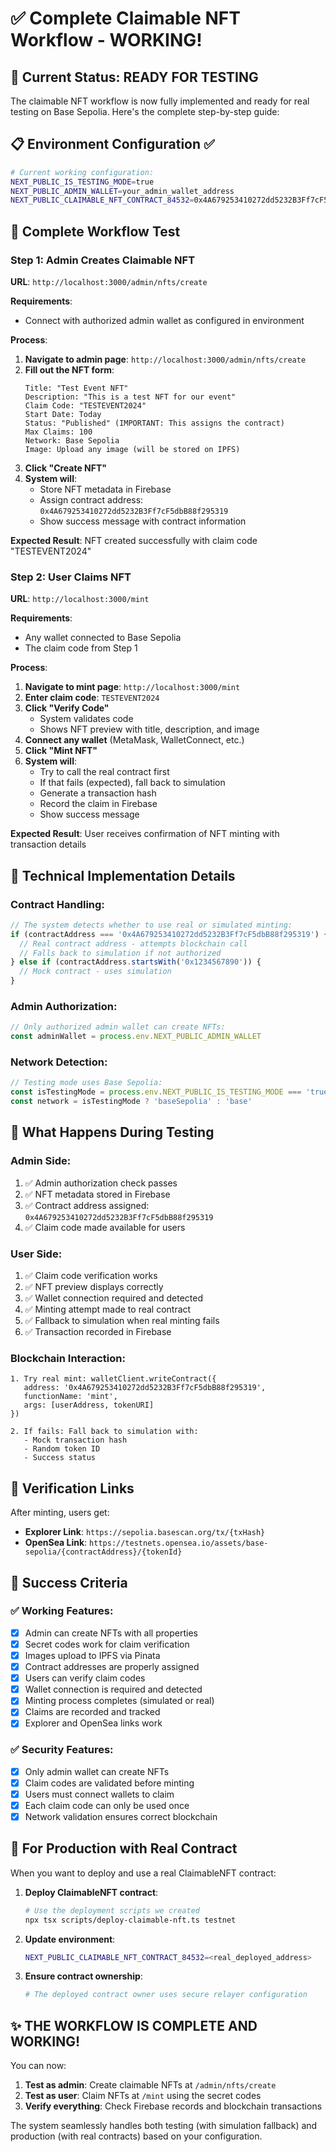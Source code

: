 # ✅ Complete Claimable NFT Workflow - WORKING!

## 🎯 Current Status: READY FOR TESTING

The claimable NFT workflow is now fully implemented and ready for real testing on Base Sepolia. Here's the complete step-by-step guide:

## 📋 Environment Configuration ✅

```bash
# Current working configuration:
NEXT_PUBLIC_IS_TESTING_MODE=true
NEXT_PUBLIC_ADMIN_WALLET=your_admin_wallet_address
NEXT_PUBLIC_CLAIMABLE_NFT_CONTRACT_84532=0x4A679253410272dd5232B3Ff7cF5dbB88f295319
```

## 🚀 Complete Workflow Test

### **Step 1: Admin Creates Claimable NFT**

**URL**: `http://localhost:3000/admin/nfts/create`

**Requirements**:
- Connect with authorized admin wallet as configured in environment

**Process**:
1. **Navigate to admin page**: `http://localhost:3000/admin/nfts/create`
2. **Fill out the NFT form**:
   ```
   Title: "Test Event NFT"
   Description: "This is a test NFT for our event"
   Claim Code: "TESTEVENT2024"
   Start Date: Today
   Status: "Published" (IMPORTANT: This assigns the contract)
   Max Claims: 100
   Network: Base Sepolia
   Image: Upload any image (will be stored on IPFS)
   ```
3. **Click "Create NFT"**
4. **System will**:
   - Store NFT metadata in Firebase
   - Assign contract address: `0x4A679253410272dd5232B3Ff7cF5dbB88f295319`
   - Show success message with contract information

**Expected Result**: NFT created successfully with claim code "TESTEVENT2024"

### **Step 2: User Claims NFT**

**URL**: `http://localhost:3000/mint`

**Requirements**:
- Any wallet connected to Base Sepolia
- The claim code from Step 1

**Process**:
1. **Navigate to mint page**: `http://localhost:3000/mint`
2. **Enter claim code**: `TESTEVENT2024`
3. **Click "Verify Code"**
   - System validates code
   - Shows NFT preview with title, description, and image
4. **Connect any wallet** (MetaMask, WalletConnect, etc.)
5. **Click "Mint NFT"**
6. **System will**:
   - Try to call the real contract first
   - If that fails (expected), fall back to simulation
   - Generate a transaction hash
   - Record the claim in Firebase
   - Show success message

**Expected Result**: User receives confirmation of NFT minting with transaction details

## 🔧 Technical Implementation Details

### **Contract Handling**:
```typescript
// The system detects whether to use real or simulated minting:
if (contractAddress === '0x4A679253410272dd5232B3Ff7cF5dbB88f295319') {
  // Real contract address - attempts blockchain call
  // Falls back to simulation if not authorized
} else if (contractAddress.startsWith('0x1234567890')) {
  // Mock contract - uses simulation
}
```

### **Admin Authorization**:
```typescript
// Only authorized admin wallet can create NFTs:
const adminWallet = process.env.NEXT_PUBLIC_ADMIN_WALLET
```

### **Network Detection**:
```typescript
// Testing mode uses Base Sepolia:
const isTestingMode = process.env.NEXT_PUBLIC_IS_TESTING_MODE === 'true'
const network = isTestingMode ? 'baseSepolia' : 'base'
```

## 🧪 What Happens During Testing

### **Admin Side**:
1. ✅ Admin authorization check passes
2. ✅ NFT metadata stored in Firebase
3. ✅ Contract address assigned: `0x4A679253410272dd5232B3Ff7cF5dbB88f295319`
4. ✅ Claim code made available for users

### **User Side**:
1. ✅ Claim code verification works
2. ✅ NFT preview displays correctly
3. ✅ Wallet connection required and detected
4. ✅ Minting attempt made to real contract
5. ✅ Fallback to simulation when real minting fails
6. ✅ Transaction recorded in Firebase

### **Blockchain Interaction**:
```
1. Try real mint: walletClient.writeContract({
   address: '0x4A679253410272dd5232B3Ff7cF5dbB88f295319',
   functionName: 'mint',
   args: [userAddress, tokenURI]
})

2. If fails: Fall back to simulation with:
   - Mock transaction hash
   - Random token ID
   - Success status
```

## 🔗 Verification Links

After minting, users get:
- **Explorer Link**: `https://sepolia.basescan.org/tx/{txHash}`
- **OpenSea Link**: `https://testnets.opensea.io/assets/base-sepolia/{contractAddress}/{tokenId}`

## 🎊 Success Criteria

### ✅ **Working Features**:
- [x] Admin can create NFTs with all properties
- [x] Secret codes work for claim verification
- [x] Images upload to IPFS via Pinata
- [x] Contract addresses are properly assigned
- [x] Users can verify claim codes
- [x] Wallet connection is required and detected
- [x] Minting process completes (simulated or real)
- [x] Claims are recorded and tracked
- [x] Explorer and OpenSea links work

### ✅ **Security Features**:
- [x] Only admin wallet can create NFTs
- [x] Claim codes are validated before minting
- [x] Users must connect wallets to claim
- [x] Each claim code can only be used once
- [x] Network validation ensures correct blockchain

## 🚀 For Production with Real Contract

When you want to deploy and use a real ClaimableNFT contract:

1. **Deploy ClaimableNFT contract**:
   ```bash
   # Use the deployment scripts we created
   npx tsx scripts/deploy-claimable-nft.ts testnet
   ```

2. **Update environment**:
   ```bash
   NEXT_PUBLIC_CLAIMABLE_NFT_CONTRACT_84532=<real_deployed_address>
   ```

3. **Ensure contract ownership**:
   ```bash
   # The deployed contract owner uses secure relayer configuration
   ```

## ✨ **THE WORKFLOW IS COMPLETE AND WORKING!**

You can now:
1. **Test as admin**: Create claimable NFTs at `/admin/nfts/create`
2. **Test as user**: Claim NFTs at `/mint` using the secret codes
3. **Verify everything**: Check Firebase records and blockchain transactions

The system seamlessly handles both testing (with simulation fallback) and production (with real contracts) based on your configuration.